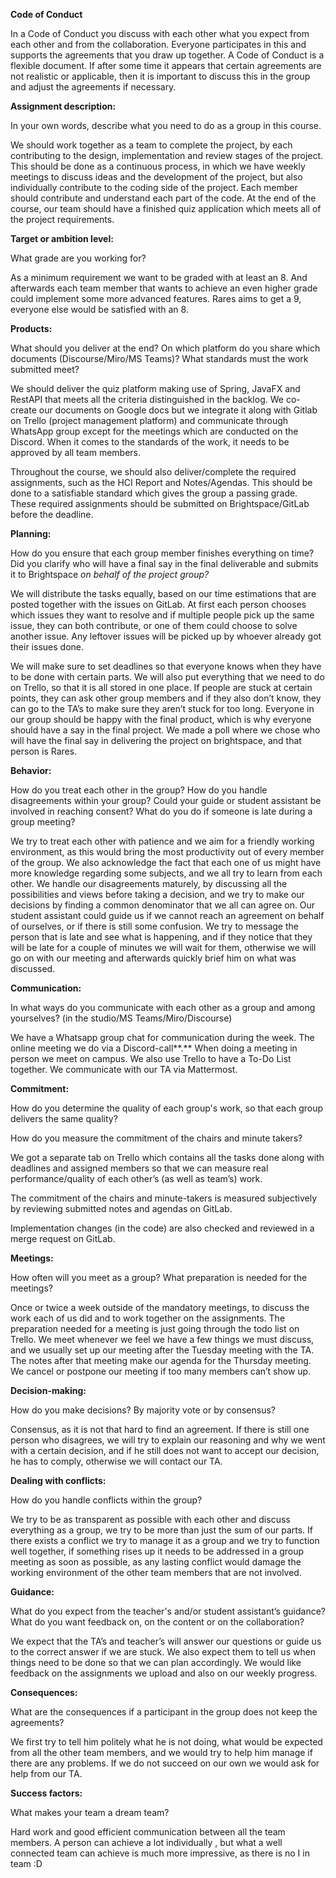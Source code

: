 ﻿**Code of Conduct**

In a Code of Conduct you discuss with each other what you expect from each other and from the collaboration. Everyone participates in this and supports the agreements that you draw up together. A Code of Conduct is a flexible document. If after some time it appears that certain agreements are not realistic or applicable, then it is important to discuss this in the group and adjust the agreements if necessary.

**Assignment description:**

In your own words, describe what you need to do as a group in this course.

We should work together as a team to complete the project, by each contributing to the design, implementation and review stages of the project. This should be done as a continuous process, in which we have weekly meetings to discuss ideas and the development of the project, but also individually contribute to the coding side of the project. Each member should contribute and understand each part of the code. At the end of the course, our team should have a finished quiz application which meets all of the project requirements.

**Target or ambition level:**

What grade are you working for?

As a minimum requirement we want to be graded with at least an 8. And afterwards each team member that wants to achieve an even higher grade could implement some more advanced features. Rares aims to get a 9, everyone else would be satisfied with an 8.

**Products:**

What should you deliver at the end? On which platform do you share which documents (Discourse/Miro/MS Teams)? What standards must the work submitted meet?

We should deliver the quiz platform making use of Spring, JavaFX and RestAPI that meets all the criteria distinguished in the backlog. We co-create our documents on Google docs but we integrate it along with Gitlab on Trello (project management platform) and communicate through WhatsApp group except for the meetings which are conducted on the Discord. When it comes to the standards of the work, it needs to be approved by all team members.

Throughout the course, we should also deliver/complete the required assignments, such as the HCI Report and Notes/Agendas. This should be done to a satisfiable standard which gives the group a passing grade. These required assignments should be submitted on Brightspace/GitLab before the deadline.

**Planning:**

How do you ensure that each group member finishes everything on time? Did you clarify who will have a final say in the final deliverable and submits it to Brightspace *on behalf of the project group?*

We will distribute the tasks equally, based on our time estimations that are posted together with the issues on GitLab. At first each person chooses which issues they want to resolve and if multiple people pick up the same issue, they can both contribute, or one of them could choose to solve another issue. Any leftover issues will be picked up by whoever already got their issues done.

We will make sure to set deadlines so that everyone knows when they have to be done with certain parts. We will also put everything that we need to do on Trello, so that it is all stored in one place. If people are stuck at certain points, they can ask other group members and if they also don’t know, they can go to the TA’s to make sure they aren’t stuck for too long. Everyone in our group should be happy with the final product, which is why everyone should have a say in the final project. We made a poll where we chose who will have the final say in delivering the project on brightspace, and that person is Rares.

**Behavior:**

How do you treat each other in the group? How do you handle disagreements within your group? Could your guide or student assistant be involved in reaching consent? What do you do if someone is late during a group meeting?

We try to treat each other with patience and we aim for a friendly working environment, as this would bring the most productivity out of every member of the group. We also acknowledge the fact that each one of us might have more knowledge regarding some subjects, and we all try to learn from each other. We handle our disagreements maturely, by discussing all the possibilities and views before taking a decision, and we try to make our decisions by finding a common denominator that we all can agree on. Our student assistant could guide us if we cannot reach an agreement on behalf of ourselves, or if there is still some confusion. We try to message the person that is late and see what is happening, and if they notice that they will be late for a couple of minutes we will wait for them, otherwise we will go on with our meeting and afterwards quickly brief him on what was discussed.

**Communication:**

In what ways do you communicate with each other as a group and among yourselves? (in the studio/MS Teams/Miro/Discourse)

We have a Whatsapp group chat for communication during the week. The online meeting we do via a Discord-call**.** When doing a meeting in person we meet on campus. We also use Trello to have a To-Do List together. We communicate with our TA via Mattermost.

**Commitment:**

How do you determine the quality of each group's work, so that each group delivers the same quality?

How do you measure the commitment of the chairs and minute takers?

We got a separate tab on Trello which contains all the tasks done along with deadlines and assigned members so that we can measure real performance/quality of each other’s (as well as team’s) work.

The commitment of the chairs and minute-takers is measured subjectively by reviewing submitted notes and agendas on GitLab.

Implementation changes (in the code) are also checked and reviewed in a merge request on GitLab.

**Meetings:**

How often will you meet as a group? What preparation is needed for the meetings?

Once or twice a week outside of the mandatory meetings, to discuss the work each of us did and to work together on the assignments. The preparation needed for a meeting is just going through the todo list on Trello. We meet whenever we feel we have a few things we must discuss, and we usually set up our meeting after the Tuesday meeting with the TA. The notes after that meeting make our agenda for the Thursday meeting. We cancel or postpone our meeting if too many members can’t show up.

**Decision-making:**

How do you make decisions? By majority vote or by consensus?

Consensus, as it is not that hard to find an agreement. If there is still one person who disagrees, we will try to explain our reasoning and why we went with a certain decision, and if he still does not want to accept our decision, he has to comply, otherwise we will contact our TA.

**Dealing with conflicts:**

How do you handle conflicts within the group?

We try to be as transparent as possible with each other and discuss everything as a group, we try to be more than just the sum of our parts. If there exists a conflict we try to manage it as a group and we try to function well together, if something rises up it needs to be addressed in a group meeting as soon as possible, as any lasting conflict would damage the working environment of the other team members that are not involved.

**Guidance:**

What do you expect from the teacher's and/or student assistant’s guidance? What do you want feedback on, on the content or on the collaboration?

We expect that the TA’s and teacher’s will answer our questions or guide us to the correct answer if we are stuck. We also expect them to tell us when things need to be done so that we can plan accordingly. We would like feedback on the assignments we upload and also on our weekly progress.

**Consequences:**

What are the consequences if a participant in the group does not keep the agreements?

We first try to tell him politely what he is not doing, what would be expected from all the other team members, and we would try to help him manage if there are any problems. If we do not succeed on our own we would ask for help from our TA.

**Success factors:**

What makes your team a dream team?

Hard work and good efficient communication between all the team members. A person can achieve a lot individually , but what a well connected team can achieve is much more impressive, as there is no I in team :D
